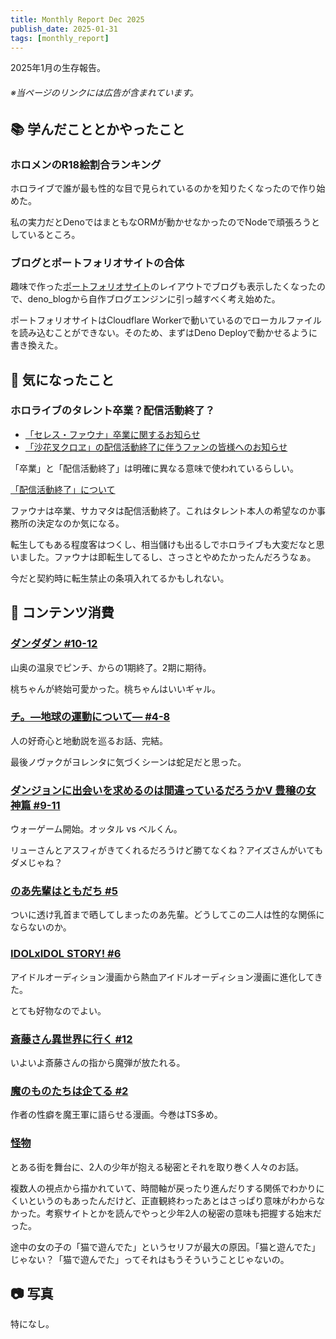 ```yaml
---
title: Monthly Report Dec 2025
publish_date: 2025-01-31
tags: [monthly_report]
---
```


2025年1月の生存報告。

###### ※当ページのリンクには広告が含まれています。

## 📚 学んだこととかやったこと

### ホロメンのR18絵割合ランキング

ホロライブで誰が最も性的な目で見られているのかを知りたくなったので作り始めた。

私の実力だとDenoではまともなORMが動かせなかったのでNodeで頑張ろうとしているところ。

### ブログとポートフォリオサイトの合体

趣味で作った[ポートフォリオサイト](https://ryoo.cc)のレイアウトでブログも表示したくなったので、deno_blogから自作ブログエンジンに引っ越すべく考え始めた。

ポートフォリオサイトはCloudflare Workerで動いているのでローカルファイルを読み込むことができない。そのため、まずはDeno Deployで動かせるように書き換えた。

## 🧐 気になったこと 

### ホロライブのタレント卒業？配信活動終了？

- [「セレス・ファウナ」卒業に関するお知らせ](https://cover-corp.com/news/detail/20241201-01)
- [「沙花叉クロヱ」の配信活動終了に伴うファンの皆様へのお知らせ](https://hololivepro.com/news/20241129-01-200/)

「卒業」と「配信活動終了」は明確に異なる意味で使われているらしい。

[「配信活動終了」について](https://note.cover-corp.com/n/ne3a8b7a553c0)

ファウナは卒業、サカマタは配信活動終了。これはタレント本人の希望なのか事務所の決定なのか気になる。

転生してもある程度客はつくし、相当儲けも出るしでホロライブも大変だなと思いました。ファウナは即転生してるし、さっさとやめたかったんだろうなぁ。

今だと契約時に転生禁止の条項入れてるかもしれない。

## 👾 コンテンツ消費

### [ダンダダン #10-12](https://annict.com/works/11771)

山奥の温泉でピンチ、からの1期終了。2期に期待。

桃ちゃんが終始可愛かった。桃ちゃんはいいギャル。

### [チ。―地球の運動について― #4-8](https://amzn.to/40FcdQc)

人の好奇心と地動説を巡るお話、完結。

最後ノヴァクがヨレンタに気づくシーンは蛇足だと思った。

### [ダンジョンに出会いを求めるのは間違っているだろうかⅤ 豊穣の女神篇 #9-11](https://annict.com/works/11504)

ウォーゲーム開始。オッタル vs ベルくん。

リューさんとアスフィがきてくれるだろうけど勝てなくね？アイズさんがいてもダメじゃね？

### [のあ先輩はともだち #5](https://amzn.to/4hsjOXP)

ついに透け乳首まで晒してしまったのあ先輩。どうしてこの二人は性的な関係にならないのか。

### [IDOLxIDOL STORY! #6](https://amzn.to/40QIfJm)

アイドルオーディション漫画から熱血アイドルオーディション漫画に進化してきた。

とても好物なのでよい。

### [斎藤さん異世界に行く #12](https://amzn.to/3E8ts3P)

いよいよ斎藤さんの指から魔弾が放たれる。

### [魔のものたちは企てる #2](https://amzn.to/40UmWX4)

作者の性癖を魔王軍に語らせる漫画。今巻はTS多め。

### [怪物](https://filmarks.com/movies/106550)

とある街を舞台に、2人の少年が抱える秘密とそれを取り巻く人々のお話。

複数人の視点から描かれていて、時間軸が戻ったり進んだりする関係でわかりにくいというのもあったんだけど、正直観終わったあとはさっぱり意味がわからなかった。考察サイトとかを読んでやっと少年2人の秘密の意味も把握する始末だった。

途中の女の子の「猫で遊んでた」というセリフが最大の原因。「猫と遊んでた」じゃない？「猫で遊んでた」ってそれはもうそういうことじゃないの。

## 📷 写真

特になし。
